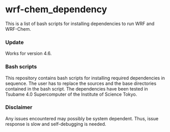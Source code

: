 # wrf-chem_dependency
This is a list of bash scripts for installing dependencies to run WRF and WRF-Chem.

### Update
Works for version 4.6.

### Bash scripts
This repository contains bash scripts for installing required dependencies in sequence. The user has to replace the sources and the base directories contained in the bash script. The dependencies have been tested in Tsubame 4.0 Supercomputer of the Institute of Science Tokyo.

### Disclaimer
Any issues encountered may possibly be system dependent. Thus, issue response is slow and self-debugging is needed.
